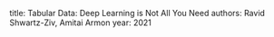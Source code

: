 
title: Tabular Data: Deep Learning is Not All You Need
authors: Ravid Shwartz-Ziv, Amitai Armon
year: 2021


